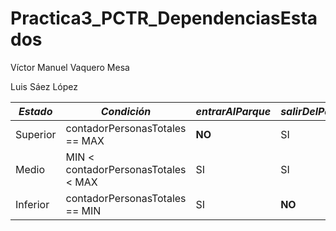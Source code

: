 # Practica3_PCTR_DependenciasEstados

Víctor Manuel Vaquero Mesa

Luis Sáez López

| _Estado_ | _Condición_                         | _entrarAlParque_ | _salirDelParque_ |
|----------|-------------------------------------|------------------|------------------|
| Superior |    contadorPersonasTotales == MAX   | **NO**           | SI               |
| Medio    | MIN < contadorPersonasTotales < MAX | SI               | SI               |
| Inferior |    contadorPersonasTotales == MIN   | SI               | **NO**           |
